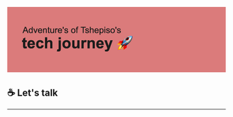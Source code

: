 [![MasterHead](https://github.com/tshepi-tech/tshepi-tech/blob/main/header.png)](https://github.com/tshepi-tech)

## ☕ Let's talk
- - - -

<!--
**tshepi-tech/tshepi-tech** is a ✨ _special_ ✨ repository because its `README.md` (this file) appears on your GitHub profile.

Here are some ideas to get you started:

- 🔭 I’m currently working on ...
- 🌱 I’m currently learning ...
- 👯 I’m looking to collaborate on ...
- 🤔 I’m looking for help with ...
- 💬 Ask me about ...
- 📫 How to reach me: ...
- 😄 Pronouns: ...
- ⚡ Fun fact: ...
-->
